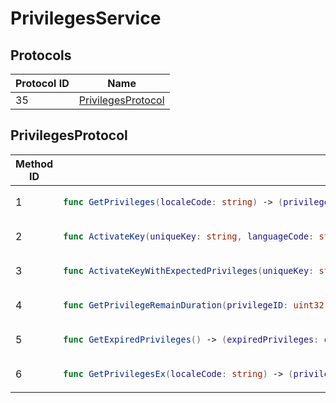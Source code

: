 # PrivilegesService

## Protocols

<!-- INSERT protocol_idx START -->
| Protocol ID | Name |
|-------------|------|
| 35 | [PrivilegesProtocol](#privilegesprotocol) |
<!-- INSERT protocol_idx END -->

<!-- INSERT protocols START -->
## PrivilegesProtocol
<table><thead><tr><th>Method ID</th><th>Signature</th></tr></thead>
<tbody>
<tr><td>1</td><td>

```swift
func GetPrivileges(localeCode: string) -> (privileges: std_map<uint32, [[Privilege]]((privilege))>)
```

</td></tr>
<tr><td>2</td><td>

```swift
func ActivateKey(uniqueKey: string, languageCode: string) -> (privilege: [[PrivilegeGroup]]((privilegegroup)))
```

</td></tr>
<tr><td>3</td><td>

```swift
func ActivateKeyWithExpectedPrivileges(uniqueKey: string, languageCode: string, expectedPrivilegeIDs: qlist<uint32>) -> (privilege: [[PrivilegeGroup]]((privilegegroup)))
```

</td></tr>
<tr><td>4</td><td>

```swift
func GetPrivilegeRemainDuration(privilegeID: uint32) -> (seconds: int32)
```

</td></tr>
<tr><td>5</td><td>

```swift
func GetExpiredPrivileges() -> (expiredPrivileges: qlist<[[PrivilegeEx]]((privilegeex))>)
```

</td></tr>
<tr><td>6</td><td>

```swift
func GetPrivilegesEx(localeCode: string) -> (privilegesEx: qlist<[[PrivilegeEx]]((privilegeex))>)
```

</td></tr>
</tbody></table>
<!-- INSERT protocols END -->
